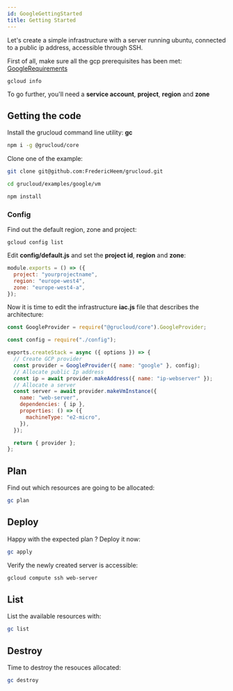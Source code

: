 ```yaml
---
id: GoogleGettingStarted
title: Getting Started
---
```


Let's create a simple infrastructure with a server running ubuntu, connected to a public ip address, accessible through SSH.

First of all, make sure all the gcp prerequisites has been met: [GoogleRequirements](./GoogleRequirements.md)

```
gcloud info
```

To go further, you'll need a **service account**, **project**, **region** and **zone**

## Getting the code

Install the grucloud command line utility: **gc**

```bash
npm i -g @grucloud/core
```

Clone one of the example:

```bash
git clone git@github.com:FredericHeem/grucloud.git
```

```bash
cd grucloud/examples/google/vm
```

```bash
npm install
```

### Config

Find out the default region, zone and project:

```
gcloud config list
```

Edit **config/default.js** and set the **project id**, **region** and **zone**:

```js
module.exports = () => ({
  project: "yourprojectname",
  region: "europe-west4",
  zone: "europe-west4-a",
});
```

Now it is time to edit the infrastructure **iac.js** file that describes the architecture:

```js
const GoogleProvider = require("@grucloud/core").GoogleProvider;

const config = require("./config");

exports.createStack = async ({ options }) => {
  // Create GCP provider
  const provider = GoogleProvider({ name: "google" }, config);
  // Allocate public Ip address
  const ip = await provider.makeAddress({ name: "ip-webserver" });
  // Allocate a server
  const server = await provider.makeVmInstance({
    name: "web-server",
    dependencies: { ip },
    properties: () => ({
      machineType: "e2-micro",
    }),
  });

  return { provider };
};
```

## Plan

Find out which resources are going to be allocated:

```sh
gc plan
```

## Deploy

Happy with the expected plan ? Deploy it now:

```sh
gc apply
```

Verify the newly created server is accessible:

```sh
gcloud compute ssh web-server
```

## List

List the available resources with:

```sh
gc list
```

## Destroy

Time to destroy the resouces allocated:

```sh
gc destroy
```
